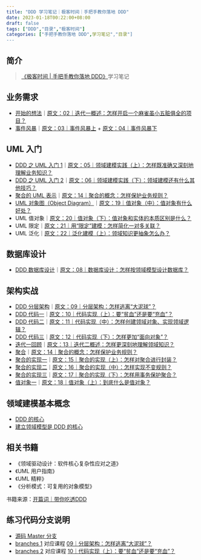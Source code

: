 ```yaml
---
title: "DDD 学习笔记｜极客时间｜手把手教你落地 DDD"
date: 2023-01-18T00:22:00+08:00
draft: false
tags: ["DDD","目录","极客时间"]
categories: ["手把手教你落地 DDD",学习笔记","目录"]
---
```


## 简介

> [《极客时间 | 手把手教你落地 DDD》](http://gk.link/a/11UPq)学习笔记

## 业务需求

- [开始的想法](../06)｜[原文：02｜迭代一概述：怎样开启一个麻雀虽小五脏俱全的项目？](http://gk.link/a/126b2)
- [事件风暴](../07)｜[原文：03｜事件风暴上](http://gk.link/a/12738) + [原文：04｜事件风暴下](http://gk.link/a/127lQ)

## UML 入门

- [DDD 之 UML 入门 1](../01)｜[原文：05｜领域建模实践（上）：怎样既准确又深刻地理解业务知识？](http://gk.link/a/11UPs)
- [DDD 之 UML 入门 2](../02)｜[原文：06｜领域建模实践（下）：领域建模还有什么其他技巧？](http://gk.link/a/11UTm)
- [聚合的 UML 表示](../18)｜[原文：14｜聚合的概念：怎样保护业务规则？](http://gk.link/a/12kq0)
- [UML 对象图（Object Diagram）](../19)｜[原文：19｜值对象（中）：值对象有什么好处？](http://gk.link/a/12kC7)
- UML 值对象｜[原文：20｜值对象（下）：值对象和实体的本质区别是什么？](http://gk.link/a/12kGD)
- UML 限定｜[原文：21｜用“限定”建模：怎样简化一对多关联？](http://gk.link/a/12kIK)
- UML 泛化｜[原文：22｜泛化建模（上）：领域知识更抽象怎么办？](http://gk.link/a/12kK1)

## 数据库设计

- [DDD 数据库设计](../03)｜[原文：08｜数据库设计：怎样按领域模型设计数据库？](http://gk.link/a/11W17)

## 架构实战

- [DDD 分层架构](../04)｜[原文：09｜分层架构：怎样逃离“大泥球”？](http://gk.link/a/11WlS)
- [DDD 代码一](../05)｜[原文：10｜代码实现（上）：要“贫血”还是要“充血”？](http://gk.link/a/11X6i)
- [DDD 代码二](../10)｜[原文：11｜代码实现（中）：怎样创建领域对象、实现领域逻辑？](http://gk.link/a/12kj2)
- [DDD 代码三](../11)｜[原文：12｜代码实现（下）：怎样更加“面向对象”？](http://gk.link/a/12kkd)
- [迭代一回顾](../12)｜[原文：13｜迭代二概述：怎样更深刻地理解领域知识？](http://gk.link/a/12kni)
- [聚合](../13)｜[原文：14｜聚合的概念：怎样保护业务规则？](http://gk.link/a/12kq0)
- [聚合的实现一](../14)｜[原文：15｜聚合的实现（上）：怎样对聚合进行封装？](http://gk.link/a/12ksW)
- [聚合的实现二](../15)｜[原文：16｜聚合的实现（中）：怎样实现不变规则？](http://gk.link/a/12kvm)
- [聚合的实现三](../16)｜[原文：17｜聚合的实现（下）：怎样用事务保护聚合？](http://gk.link/a/12kyj)
- [值对象一](../17)｜[原文：18｜值对象（上）：到底什么是值对象？](http://gk.link/a/12kzU)

## 领域建模基本概念

- [DDD 的核心](../09)
- [建立领域模型是 DDD 的核心](../08)

## 相关书籍

- 《领域驱动设计：软件核心复杂性应对之道》
- 《UML 用户指南》
- 《UML 精粹》
- 《分析模式：可复用的对象模型》

书籍来源：[开篇词｜带你吃透DDD](http://gk.link/a/1265b)

## 练习代码分支说明

- [源码 Master 分支](https://github.com/wyyl1/geektime-ddd)
- [branches 1](https://github.com/wyyl1/geektime-ddd/tree/1) 对应课程 [09｜分层架构：怎样逃离“大泥球”？](http://gk.link/a/11WlS)
- [branches 2](https://github.com/wyyl1/geektime-ddd/tree/2) 对应课程 [10｜代码实现（上）：要“贫血”还是要“充血”？](http://gk.link/a/11X6i)